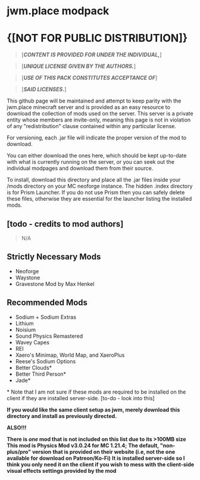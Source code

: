 # jwm.place modpack
# {[**NOT FOR PUBLIC DISTRIBUTION**]}
> [***CONTENT IS PROVIDED FOR UNDER THE INDIVIDUAL,***]

> [***UNIQUE LICENSE GIVEN BY THE AUTHORS.***]

> [***USE OF THIS PACK CONSTITUTES ACCEPTANCE OF***]

> [***SAID LICENSES.***]

This github page will be maintained and attempt to keep parity with the jwm.place
minecraft server and is provided as an easy resource to download the collection of mods
used on the server. This server is a private entity whose members are invite-only, meaning
this page is not in violation of any "redistribution" clause contained within any particular license.

For versioning, each .jar file will indicate the proper version of the mod to download.

You can either download the ones here, which should be kept up-to-date with what is currently
running on the server, or you can seek out the individual modpages and download them from their source.

To install, download this directory and place all the .jar files inside your /mods directory
on your MC neoforge instance. The hidden .index directory is for Prism Launcher. If you do not use
Prism then you can safely delete these files, otherwise they are essential for the launcher listing
the installed mods.

## [todo - credits to mod authors]
> N/A
## Strictly Necessary Mods
* Neoforge 
* Waystone
* Gravestone Mod by Max Henkel

## Recommended Mods
* Sodium + Sodium Extras
* Lithium
* Noisium
* Sound Physics Remastered
* Wavey Capes
* REI
* Xaero's Minimap, World Map, and XaeroPlus
* Reese's Sodium Options
* Better Clouds*
* Better Third Person*
* Jade*

\* Note that I am not sure if these mods are required to be installed on the client
if they are installed server-side. [to-do - look into this]

**If you would like the same client setup as jwm, merely download this directory and install
as previously directed.**

**ALSO!!!**

**There is *one* mod that is not included on this list due to its >100MB size**
**This mod is Physics Mod v3.0.24 for MC 1.21.4; The default, "non-plus/pro" version**
**that is provided on their website (i.e, not the one available for download on Patreon/Ko-Fi)**
**It is installed server-side so I think you only need it on the client if you wish**
**to mess with the client-side visual effects settings provided by the mod**